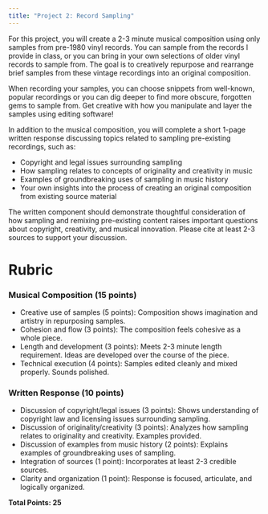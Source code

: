 ```yaml
---
title: "Project 2: Record Sampling" 
---
```


For this project, you will create a 2-3 minute musical composition using only samples from pre-1980 vinyl records. You can sample from the records I provide in class, or you can bring in your own selections of older vinyl records to sample from. The goal is to creatively repurpose and rearrange brief samples from these vintage recordings into an original composition. 

When recording your samples, you can choose snippets from well-known, popular recordings or you can dig deeper to find more obscure, forgotten gems to sample from. Get creative with how you manipulate and layer the samples using editing software! 

In addition to the musical composition, you will complete a short 1-page written response discussing topics related to sampling pre-existing recordings, such as:

- Copyright and legal issues surrounding sampling 
- How sampling relates to concepts of originality and creativity in music
- Examples of groundbreaking uses of sampling in music history
- Your own insights into the process of creating an original composition from existing source material

The written component should demonstrate thoughtful consideration of how sampling and remixing pre-existing content raises important questions about copyright, creativity, and musical innovation. Please cite at least 2-3 sources to support your discussion. 

# Rubric 

### Musical Composition (15 points)

- Creative use of samples (5 points): Composition shows imagination and artistry in repurposing samples.
- Cohesion and flow (3 points): The composition feels cohesive as a whole piece. 
- Length and development (3 points): Meets 2-3 minute length requirement. Ideas are developed over the course of the piece. 
- Technical execution (4 points): Samples edited cleanly and mixed properly. Sounds polished.

### Written Response (10 points)

- Discussion of copyright/legal issues (3 points): Shows understanding of copyright law and licensing issues surrounding sampling.
- Discussion of originality/creativity (3 points): Analyzes how sampling relates to originality and creativity. Examples provided.
- Discussion of examples from music history (2 points): Explains examples of groundbreaking uses of sampling.
- Integration of sources (1 point): Incorporates at least 2-3 credible sources.
- Clarity and organization (1 point): Response is focused, articulate, and logically organized.

**Total Points: 25**